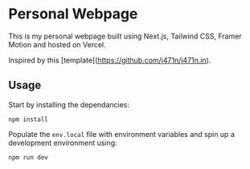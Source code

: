 # Personal Webpage

This is my personal webpage built using Next.js, Tailwind CSS, Framer Motion and hosted on Vercel.

Inspired by this [template[(https://github.com/j471n/j471n.in).

## Usage

Start by installing the dependancies:
```shell
npm install
```

Populate the `env.local` file with environment variables and spin up a development environment using:
```shell
npm run dev
```
